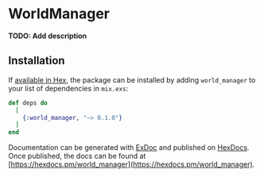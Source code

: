 # WorldManager

**TODO: Add description**

## Installation

If [available in Hex](https://hex.pm/docs/publish), the package can be installed
by adding `world_manager` to your list of dependencies in `mix.exs`:

```elixir
def deps do
  [
    {:world_manager, "~> 0.1.0"}
  ]
end
```

Documentation can be generated with [ExDoc](https://github.com/elixir-lang/ex_doc)
and published on [HexDocs](https://hexdocs.pm). Once published, the docs can
be found at [https://hexdocs.pm/world_manager](https://hexdocs.pm/world_manager).

